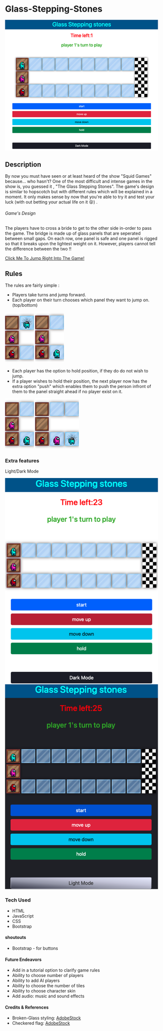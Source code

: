 # Glass-Stepping-Stones

![Game](Game.png)

## Description

By now you must have seen or at least heard of the show "Squid Games" because... who hasn't? One of the most difficult and intense games in the show is, you guessed it , "The Glass Stepping Stones". The game's design is similar to hopscotch but with different rules which will be explained in a moment. It only makes sense by now that you're able to try it and test your luck (with out betting your actual life on it :stuck_out_tongue_closed_eyes:) .
###### Game's Design 

The players have to cross a bride to get to the other side in-order to pass the game. The bridge is made up of glass panels that are seperated between small gaps. On each row, one panel is safe and one panel is rigged so that it breaks upon the lightest weight on it. However, players cannot tell the difference between the two !!

[Click Me To Jump Right Into The Game!](https://glass-stepping-stones.netlify.app)

## Rules

The rules are fairly simple : 

* Players take turns and jump forward.
* Each player on their turn chooses which panel they want to jump on. (top/bottom)

![Jump up](up.png)  ![down](down.png)  

* Each player has the option to hold position, if they do do not wish to jump.
* If a player wishes to hold their position, the next player now has the extra option "push" which enables them to push the person infront of them to the panel straight ahead if no player exist on it.
  
![down hold](down.png) ![push](push.png) 



### Extra features

 Light/Dark Mode 


![Light](lighttt.png) ![dark](darkkk.png) 

### Tech Used 

* HTML
* JavaScript
* CSS
* Bootstrap

#### shoutouts 
* Bootstrap - for buttons


#### Future Endeavors

* Add in a tutorial option to clarify game rules
* Ability to choose number of players
* Ability to add AI players
* Ability to choose the number of tiles
* Ability to choose character skin
* Add audio: music and sound effects

#### Credits & References

* Broken-Glass styling: [AdobeStock](https://stock.adobe.com/images/broken-glass-vector-drawing/135152157)
* Checkered flag: [AdobeStock](https://stock.adobe.com/images/checkered-flag-race-background-racing-flag-race-banne[…]ard-checker-background-stock-vector/432684499?prev_url=detail)





